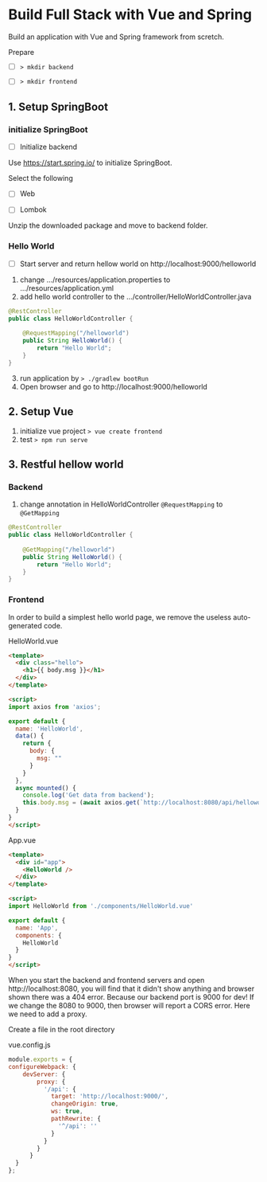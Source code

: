 # Build Full Stack with Vue and Spring

Build an application with Vue and Spring framework from scretch. 

Prepare

- [ ] `> mkdir backend`

- [ ] `> mkdir frontend`

## 1. Setup SpringBoot

### initialize SpringBoot

- [ ] Initialize backend

Use https://start.spring.io/ to initialize SpringBoot. 

Select the following 

- [ ] Web

- [ ] Lombok

Unzip the downloaded package and move to backend folder. 

### Hello World

- [ ] Start server and return hellow world on http://localhost:9000/helloworld

1. change .../resources/application.properties to .../resources/application.yml
2. add hello world controller to the .../controller/HelloWorldController.java

```java
@RestController
public class HelloWorldController {
    
    @RequestMapping("/helloworld")
    public String HelloWorld() {
        return "Hello World";
    }
}
```

3. run application by `> ./gradlew bootRun`
4. Open browser and go to http://localhost:9000/helloworld

## 2. Setup Vue

1. initialize vue project `> vue create frontend`
2. test `> npm run serve`

## 3. Restful hellow world

### Backend

1. change annotation in HelloWorldController `@RequestMapping` to `@GetMapping`

```java
@RestController
public class HelloWorldController {
    
    @GetMapping("/helloworld")
    public String HelloWorld() {
        return "Hello World";
    }
}
```

### Frontend

In order to build a simplest hello world page, we remove the useless auto-generated code. 

HelloWorld.vue
```html
<template>
  <div class="hello">
    <h1>{{ body.msg }}</h1>
  </div>
</template>

<script>
import axios from 'axios';

export default {
  name: 'HelloWorld',
  data() {
    return {
      body: {
        msg: ""
      }
    }
  },
  async mounted() {
    console.log('Get data from backend');
    this.body.msg = (await axios.get(`http://localhost:8080/api/helloworld`)).data;
  }
}
</script>
```

App.vue
```html
<template>
  <div id="app">
    <HelloWorld />
  </div>
</template>

<script>
import HelloWorld from './components/HelloWorld.vue'

export default {
  name: 'App',
  components: {
    HelloWorld
  }
}
</script>
```

When you start the backend and frontend servers and open http://localhost:8080, you will find that it didn't show anything and browser shown there was a 404 error. Because our backend port is 9000 for dev! If we change the 8080 to 9000, then browser will report a CORS error. Here we need to add a proxy. 

Create a file in the root directory 

vue.config.js
```javascript
module.exports = {
configureWebpack: {
    devServer: {
        proxy: {
          '/api': {
            target: 'http://localhost:9000/',
            changeOrigin: true,
            ws: true,
            pathRewrite: {
              '^/api': ''
            }
          }
        }
      }
  }
};
```